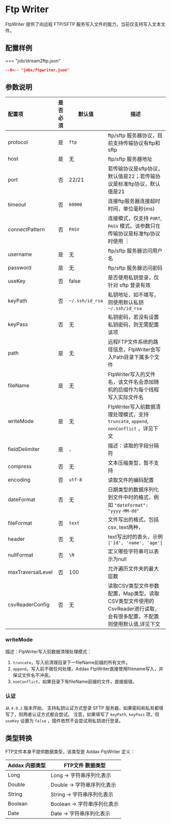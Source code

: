 # Ftp Writer

FtpWriter 提供了向远程 FTP/SFTP 服务写入文件的能力，当前仅支持写入文本文件。

## 配置样例

=== "job/stream2ftp.json"

  ```json
  --8<-- "jobs/ftpwriter.json"
  ```

## 参数说明

| 配置项            | 是否必须 | 默认值          | 描述                                                                                                                |
| :---------------- | :------: | --------------- | ------------------------------------------------------------------------------------------------------------------- |
| protocol          |    是    | `ftp`           | ftp/sftp 服务器协议，目前支持传输协议有ftp和sftp                                                                    |
| host              |    是    | 无              | ftp/sftp 服务器地址                                                                                                 |
| port              |    否    | 22/21           | 若传输协议是sftp协议，默认值是22；若传输协议是标准ftp协议，默认值是21                                               |
| timeout           |    否    | `60000`         | 连接ftp服务器连接超时时间，单位毫秒(ms)                                                                             |
| connectPattern    |    否    | `PASV`          | 连接模式，仅支持 `PORT`, `PASV` 模式。该参数只在传输协议是标准ftp协议时使用 ｜                                      |
| username          |    是    | 无              | ftp/sftp 服务器访问用户名                                                                                           |
| password          |    是    | 无              | ftp/sftp 服务器访问密码                                                                                             |
| useKey            |    否    | false           | 是否使用私钥登录，仅针对 sftp 登录有效                                                                              |
| keyPath           |    否    | `~/.ssh/id_rsa` | 私钥地址，如不填写，则使用默认私钥 `~/.ssh/id_rsa`                                                                  |
| keyPass           |    否    | 无              | 私钥密码，若没有设置私钥密码，则无需配置该项                                                                        |
| path              |    是    | 无              | 远程FTP文件系统的路径信息，FtpWriter会写入Path目录下属多个文件                                                      |
| fileName          |    是    | 无              | FtpWriter写入的文件名，该文件名会添加随机的后缀作为每个线程写入实际文件名                                           |
| writeMode         |    是    | 无              | FtpWriter写入前数据清理处理模式，支持 `truncate`, `append`, `nonConflict` ，详见下文                                |
| fieldDelimiter    |    是    | `,`             | 描述：读取的字段分隔符                                                                                              |
| compress          |    否    | 无              | 文本压缩类型，暂不支持                                                                                              |
| encoding          |    否    | `utf-8`         | 读取文件的编码配置                                                                                                  |
| dateFormat        |    否    | 无              | 日期类型的数据序列化到文件中时的格式，例如 `"dateFormat": "yyyy-MM-dd"`                                             |
| fileFormat        |    否    | `text`          | 文件写出的格式，包括csv, text两种，                                                                                 |
| header            |    否    | 无              | text写出时的表头，示例 `['id', 'name', 'age']`                                                                      |
| nullFormat        |    否    | `\N`            | 定义哪些字符串可以表示为null                                                                                        |
| maxTraversalLevel |    否    | 100             | 允许遍历文件夹的最大层数                                                                                            |
| csvReaderConfig   |    否    | 无              | 读取CSV类型文件参数配置，Map类型。读取CSV类型文件使用的CsvReader进行读取，会有很多配置，不配置则使用默认值,详见下文 |

### writeMode

描述：FtpWriter写入前数据清理处理模式：

1. `truncate`，写入前清理目录下一fileName前缀的所有文件。
2. `append`，写入前不做任何处理，Addax FtpWriter直接使用filename写入，并保证文件名不冲突。
3. `nonConflict`，如果目录下有fileName前缀的文件，直接报错。

### 认证

从 `4.0.2` 版本开始， 支持私钥认证方式登录 SFTP 服务器，如果密码和私有都填写了，则两者认证方式都会尝试。
注意，如果填写了 `keyPath`, `keyPass` 项，但 `useKey` 设置为 `false` ，插件依然不会尝试用私钥进行登录。

## 类型转换

FTP文件本身不提供数据类型，该类型是 Addax FtpWriter 定义：

| Addax 内部类型 | FTP文件 数据类型            |
| -------------- | --------------------------- |
| Long           | Long -> 字符串序列化表示    |
| Double         | Double -> 字符串序列化表示  |
| String         | String -> 字符串序列化表示  |
| Boolean        | Boolean -> 字符串序列化表示 |
| Date           | Date -> 字符串序列化表示    |
